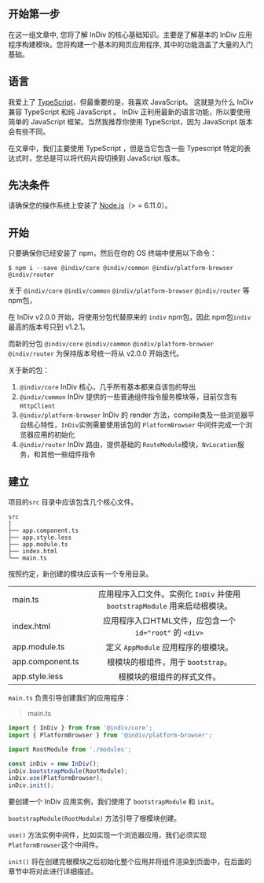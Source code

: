 ## 开始第一步

在这一组文章中, 您将了解 InDiv 的核心基础知识。主要是了解基本的 InDiv 应用程序构建模块。您将构建一个基本的网页应用程序, 其中的功能涵盖了大量的入门基础。

## 语言

 我爱上了 [TypeScript](https://www.tslang.cn)，但最重要的是，我喜欢 JavaScript。 这就是为什么 InDiv 兼容 TypeScript 和纯 JavaScript 。 InDiv 正利用最新的语言功能，所以要使用简单的 JavaScript 框架。当然我推荐你使用 TypeScript，因为 JavaScript 版本会有些不同。

 在文章中，我们主要使用 TypeScript ，但是当它包含一些 Typescript 特定的表达式时，您总是可以将代码片段切换到 JavaScript 版本。

## 先决条件

 请确保您的操作系统上安装了 [Node.js](http://nodejs.cn/download/)（> = 6.11.0）。

## 开始

只要确保你已经安装了 npm，然后在你的 OS 终端中使用以下命令：

```
$ npm i --save @indiv/core @indiv/common @indiv/platform-browser @indiv/router
```

关于 `@indiv/core` `@indiv/common` `@indiv/platform-browser` `@indiv/router` 等npm包，

在 InDiv v2.0.0 开始，将使用分包代替原来的 `indiv` npm包，因此 npm包`indiv` 最高的版本号只到 v1.2.1。

而新的分包 `@indiv/core` `@indiv/common` `@indiv/platform-browser` `@indiv/router` 为保持版本号统一将从 v2.0.0 开始迭代。

关于新的包：

  1. `@indiv/core` InDiv 核心，几乎所有基本都来自该包的导出
  2. `@indiv/common` InDiv 提供的一些普通组件指令服务模块等，目前仅含有 `HttpClient`
  3. `@indiv/platform-browser` InDiv 的 render 方法，compile类及一些浏览器平台核心特性，`InDiv`实例需要使用该包的 `PlatformBrowser` 中间件完成一个浏览器应用的初始化
  4. `@indiv/router` InDiv 路由，提供基础的 `RouteModule`模块，`NvLocation`服务，和其他一些组件指令


## 建立

 项目的`src` 目录中应该包含几个核心文件。

```
src
|
├── app.component.ts
├── app.style.less
├── app.module.ts
├── index.html
└── main.ts
```

按照约定，新创建的模块应该有一个专用目录。

|      |           |   
| ------------- |:-------------:| 
| main.ts     | 应用程序入口文件。实例化 `InDiv` 并使用  `bootstrapModule` 用来启动根模块。 | 
| index.html     | 应用程序入口HTML文件，应包含一个 `id="root"` 的 `<div>` | 
| app.module.ts      | 定义 `AppModule` 应用程序的根模块。      |   
| app.component.ts | 根模块的根组件，用于 `bootstrap`。     |   
| app.style.less | 根模块的根组件的样式文件。     |   


 `main.ts` 负责引导创建我们的应用程序：

> main.ts

```typescript
import { InDiv } from from '@indiv/core';
import { PlatformBrowser } from '@indiv/platform-browser';

import RootModule from './modules';

const inDiv = new InDiv();
inDiv.bootstrapModule(RootModule);
inDiv.use(PlatformBrowser);
inDiv.init();
```


要创建一个 InDiv 应用实例，我们使用了 `bootstrapModule`  和 `init`。
 
`bootstrapModule(RootModule)` 方法引导了根模块创建。
 
`use()` 方法实例中间件，比如实现一个浏览器应用，我们必须实现`PlatformBrowser`这个中间件。

`init()` 将在创建完根模块之后初始化整个应用并将组件渲染到页面中，在后面的章节中将对此进行详细描述。
